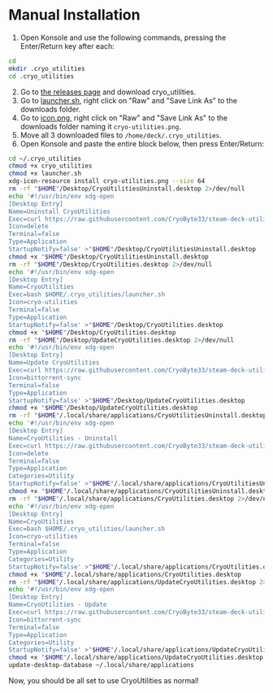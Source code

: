# Manual Installation

1. Open Konsole and use the following commands, pressing the Enter/Return key after each:
```bash
cd
mkdir .cryo_utilities
cd .cryo_utilities
```
2. Go to [the releases page](https://github.com/CryoByte33/steam-deck-utilities/releases/tag/latest) and download cryo_utilities.
3. Go to [launcher.sh](https://github.com/CryoByte33/steam-deck-utilities/blob/main/launcher.sh), right click on "Raw" and "Save Link As" to the downloads folder.
4. Go to [icon.png](https://github.com/CryoByte33/steam-deck-utilities/blob/main/icon.png), right click on "Raw" and "Save Link As" to the downloads folder naming it `cryo-utilities.png`.
5. Move all 3 downloaded files to `/home/deck/.cryo_utilities`.
6. Open Konsole and paste the entire block below, then press Enter/Return:
```bash
cd ~/.cryo_utilities
chmod +x cryo_utilities
chmod +x launcher.sh
xdg-icon-resource install cryo-utilities.png --size 64
rm -rf "$HOME"/Desktop/CryoUtilitiesUninstall.desktop 2>/dev/null
echo '#!/usr/bin/env xdg-open
[Desktop Entry]
Name=Uninstall CryoUtilities
Exec=curl https://raw.githubusercontent.com/CryoByte33/steam-deck-utilities/main/uninstall.sh | bash -s --
Icon=delete
Terminal=false
Type=Application
StartupNotify=false' >"$HOME"/Desktop/CryoUtilitiesUninstall.desktop
chmod +x "$HOME"/Desktop/CryoUtilitiesUninstall.desktop
rm -rf "$HOME"/Desktop/CryoUtilities.desktop 2>/dev/null
echo '#!/usr/bin/env xdg-open
[Desktop Entry]
Name=CryoUtilities
Exec=bash $HOME/.cryo_utilities/launcher.sh
Icon=cryo-utilities
Terminal=false
Type=Application
StartupNotify=false' >"$HOME"/Desktop/CryoUtilities.desktop
chmod +x "$HOME"/Desktop/CryoUtilities.desktop
rm -rf "$HOME"/Desktop/UpdateCryoUtilities.desktop 2>/dev/null
echo '#!/usr/bin/env xdg-open
[Desktop Entry]
Name=Update CryoUtilities
Exec=curl https://raw.githubusercontent.com/CryoByte33/steam-deck-utilities/main/install.sh | bash -s --
Icon=bittorrent-sync
Terminal=false
Type=Application
StartupNotify=false' >"$HOME"/Desktop/UpdateCryoUtilities.desktop
chmod +x "$HOME"/Desktop/UpdateCryoUtilities.desktop
rm -rf "$HOME"/.local/share/applications/CryoUtilitiesUninstall.desktop 2>/dev/null
echo '#!/usr/bin/env xdg-open
[Desktop Entry]
Name=CryoUtilities - Uninstall
Exec=curl https://raw.githubusercontent.com/CryoByte33/steam-deck-utilities/main/uninstall.sh | bash -s --
Icon=delete
Terminal=false
Type=Application
Categories=Utility
StartupNotify=false' >"$HOME"/.local/share/applications/CryoUtilitiesUninstall.desktop
chmod +x "$HOME"/.local/share/applications/CryoUtilitiesUninstall.desktop
rm -rf "$HOME"/.local/share/applications/CryoUtilities.desktop 2>/dev/null
echo '#!/usr/bin/env xdg-open
[Desktop Entry]
Name=CryoUtilities
Exec=bash $HOME/.cryo_utilities/launcher.sh
Icon=cryo-utilities
Terminal=false
Type=Application
Categories=Utility
StartupNotify=false' >"$HOME"/.local/share/applications/CryoUtilities.desktop
chmod +x "$HOME"/.local/share/applications/CryoUtilities.desktop
rm -rf "$HOME"/.local/share/applications/UpdateCryoUtilities.desktop 2>/dev/null
echo '#!/usr/bin/env xdg-open
[Desktop Entry]
Name=CryoUtilities - Update
Exec=curl https://raw.githubusercontent.com/CryoByte33/steam-deck-utilities/main/install.sh | bash -s --
Icon=bittorrent-sync
Terminal=false
Type=Application
Categories=Utility
StartupNotify=false' >"$HOME"/.local/share/applications/UpdateCryoUtilities.desktop
chmod +x "$HOME"/.local/share/applications/UpdateCryoUtilities.desktop
update-desktop-database ~/.local/share/applications
```
Now, you should be all set to use CryoUtilities as normal!
